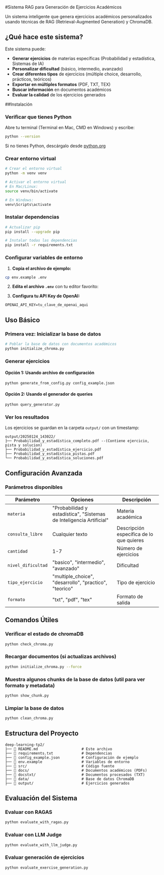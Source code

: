 #Sistema RAG para Generación de Ejercicios Académicos

Un sistema inteligente que genera ejercicios académicos personalizados usando técnicas de RAG (Retrieval-Augmented Generation) y ChromaDB.

## ¿Qué hace este sistema?

Este sistema puede:
-  **Generar ejercicios** de materias específicas (Probabilidad y estadística, Sistemas de IA)
-  **Personalizar dificultad** (básico, intermedio, avanzado)
-  **Crear diferentes tipos** de ejercicios (múltiple choice, desarrollo, prácticos, teóricos)
-  **Exportar en múltiples formatos** (PDF, TXT, TEX)
-  **Buscar información** en documentos académicos
-  **Evaluar la calidad** de los ejercicios generados

##Instalación

### Verificar que tienes Python

Abre tu terminal (Terminal en Mac, CMD en Windows) y escribe:
```bash
python --version
```

Si no tienes Python, descárgalo desde [python.org](https://www.python.org/downloads/)

### Crear entorno virtual

```bash
# Crear el entorno virtual
python -m venv venv

# Activar el entorno virtual
# En Mac/Linux:
source venv/bin/activate

# En Windows:
venv\Scripts\activate
```

### Instalar dependencias

```bash
# Actualizar pip
pip install --upgrade pip

# Instalar todas las dependencias
pip install -r requirements.txt
```

### Configurar variables de entorno

1. **Copia el archivo de ejemplo:**
```bash
cp env.example .env
```

2. **Edita el archivo `.env`** con tu editor favorito:

3. **Configura tu API Key de OpenAI:**
```env
OPENAI_API_KEY=tu_clave_de_openai_aqui
```

## Uso Básico

### Primera vez: Inicializar la base de datos

```bash
# Poblar la base de datos con documentos académicos
python initialize_chroma.py
```


### Generar ejercicios

#### Opción 1: Usando archivo de configuración 
```bash
python generate_from_config.py config_example.json
```

#### Opción 2: Usando el generador de queries 
```bash
python query_generator.py
```

### Ver los resultados

Los ejercicios se guardan en la carpeta `output/` con un timestamp:
```
output/20250124_143022/
├── Probabilidad_y_estadística_completo.pdf --(Contiene ejercicio, pista y solucion)
├── Probabilidad_y_estadística_ejercicio.pdf
├── Probabilidad_y_estadística_pistas.pdf
└── Probabilidad_y_estadística_soluciones.pdf
```

## Configuración Avanzada

### Parámetros disponibles

| Parámetro | Opciones | Descripción |
|-----------|----------|-------------|
| `materia` | "Probabilidad y estadística", "Sistemas de Inteligencia Artificial" | Materia académica |
| `consulta_libre` | Cualquier texto | Descripción específica de lo que quieres |
| `cantidad` | 1-7 | Número de ejercicios |
| `nivel_dificultad` | "basico", "intermedio", "avanzado" | Dificultad |
| `tipo_ejercicio` | "multiple_choice", "desarrollo", "practico", "teorico" | Tipo de ejercicio |
| `formato` | "txt", "pdf", "tex" | Formato de salida |



## Comandos Útiles

### Verificar el estado de chromaDB
```bash
python check_chroma.py
```

### Recargar documentos (si actualizas archivos)
```bash
python initialize_chroma.py --force
```

### Muestra algunos chunks de la base de datos (util para ver formato y metadata)
```bash
python show_chunk.py
```
### Limpiar la base de datos
```bash
python clean_chroma.py
```

## Estructura del Proyecto

```
deep-learning-tp2/
├── 📄 README.md                    # Este archivo
├── 📄 requirements.txt             # Dependencias
├── 📄 config_example.json          # Configuración de ejemplo
├── 📄 env.example                  # Variables de entorno
├── 📁 src/                         # Código fuente
├── 📁 docs/                        # Documentos académicos (PDFs)
├── 📁 docstxt/                     # Documentos procesados (TXT)
├── 📁 data/                        # Base de datos ChromaDB
├── 📁 output/                      # Ejercicios generados
```

## Evaluación del Sistema

### Evaluar con RAGAS
```bash
python evaluate_with_ragas.py
```

### Evaluar con LLM Judge
```bash
python evaluate_with_llm_judge.py
```

### Evaluar generación de ejercicios
```bash
python evaluate_exercise_generation.py
```

